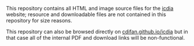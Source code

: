 This repository contains all HTML and image source files for the <a href="http://icdia.co.uk">icdia</a> website; resource and downloadable files are not contained in this repository for size reasons.

This repository can also be browsed directly on <a href="https://cdifan.github.io/icdia">cdifan.github.io/icdia</a> but in that case all of the internal PDF and download links will be non-functional.


